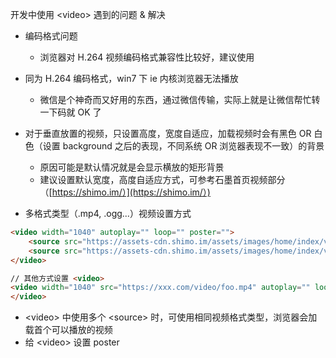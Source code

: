 开发中使用 &lt;video&gt; 遇到的问题 & 解决

* 编码格式问题

  * 浏览器对 H.264 视频编码格式兼容性比较好，建议使用

* 同为 H.264 编码格式，win7 下 ie 内核浏览器无法播放

  * 微信是个神奇而又好用的东西，通过微信传输，实际上就是让微信帮忙转一下码就 OK 了

* 对于垂直放置的视频，只设置高度，宽度自适应，加载视频时会有黑色 OR 白色（设置 background 之后的表现，不同系统 OR 浏览器表现不一致）的背景

  * 原因可能是默认情况就是会显示横放的矩形背景
  * 建议设置默认宽度，高度自适应方式，可参考石墨首页视频部分（[https://shimo.im/）](https://shimo.im/）)

* 多格式类型（.mp4, .ogg...）视频设置方式

```HTML
<video width="1040" autoplay="" loop="" poster="">
    <source src="https://assets-cdn.shimo.im/assets/images/home/index/video/op_final-7c98f06236.mp4" type="video/mp4">
    <source src="https://assets-cdn.shimo.im/assets/images/home/index/video/op_final-b0cd06a163.ogg" type="video/ogg">
</video>

// 其他方式设置 <video>
<video width="1040" src="https://xxx.com/video/foo.mp4" autoplay="" loop="" poster="">
</video>


```

* &lt;video&gt; 中使用多个 &lt;source&gt; 时，可使用相同视频格式类型，浏览器会加载首个可以播放的视频
* 给 &lt;video&gt; 设置 poster



